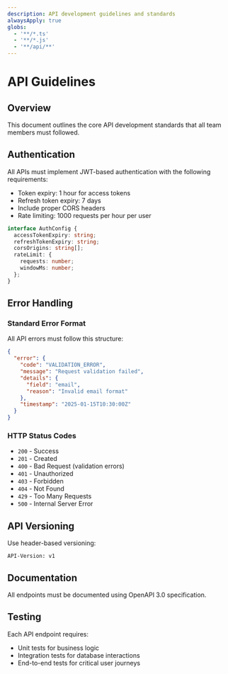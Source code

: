 ```yaml
---
description: API development guidelines and standards
alwaysApply: true
globs:
  - '**/*.ts'
  - '**/*.js'
  - '**/api/**'
---
```

# API Guidelines

## Overview

This document outlines the core API development standards that all team members must followed.

## Authentication

All APIs must implement JWT-based authentication with the following requirements:

- Token expiry: 1 hour for access tokens
- Refresh token expiry: 7 days
- Include proper CORS headers
- Rate limiting: 1000 requests per hour per user

```typescript
interface AuthConfig {
  accessTokenExpiry: string;
  refreshTokenExpiry: string;
  corsOrigins: string[];
  rateLimit: {
    requests: number;
    windowMs: number;
  };
}
```

## Error Handling

### Standard Error Format

All API errors must follow this structure:

```json
{
  "error": {
    "code": "VALIDATION_ERROR",
    "message": "Request validation failed",
    "details": {
      "field": "email",
      "reason": "Invalid email format"
    },
    "timestamp": "2025-01-15T10:30:00Z"
  }
}
```

### HTTP Status Codes

- `200` - Success
- `201` - Created
- `400` - Bad Request (validation errors)
- `401` - Unauthorized
- `403` - Forbidden
- `404` - Not Found
- `429` - Too Many Requests
- `500` - Internal Server Error

## API Versioning

Use header-based versioning:

```
API-Version: v1
```

## Documentation

All endpoints must be documented using OpenAPI 3.0 specification.

## Testing

Each API endpoint requires:
- Unit tests for business logic
- Integration tests for database interactions
- End-to-end tests for critical user journeys
